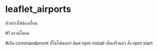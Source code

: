 # leaflet_airports
ตัวอย่างให้น้องเอื้อน

#1
ดาวน์โหลด

#เปิด commandpromt ที่ในโฟลเดอร์
พิมพ์ npm install
เมื่อเสร็จแล้ว สั่ง npm start
